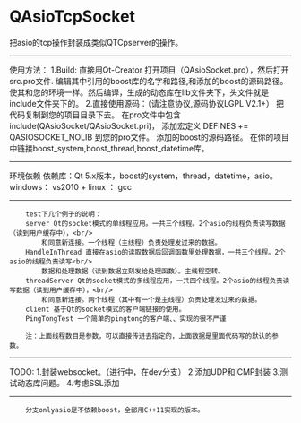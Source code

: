 # QAsioTcpSocket
把asio的tcp操作封装成类似QTCpserver的操作。

*********
使用方法：
    1.Build:
        直接用Qt-Creator 打开项目（QAsioSocket.pro），然后打开src.pro文件.
        编辑其中引用的boost库的名字和路径,和添加的boost的源码路径。
        使其和您的环境一样。然后编译，生成的动态库在lib文件夹下，头文件就是include文件夹下的。
    2.直接使用源码：（请注意协议,源码协议LGPL V2.1+）
        把代码复制到您的项目目录下去。
        在pro文件中包含include(QAsioSocket/QAsioSocket.pri)，
        添加宏定义 DEFINES += QASIOSOCKET_NOLIB 到您的pro文件。
        添加的boost的源码路径。
        在你的项目中链接boost_system,boost_thread,boost_datetime库。
    
**************************************
环境依赖
    依赖库：Qt 5.x版本，boost的system，thread，datetime，asio。
    windows： vs2010 +
    linux ： gcc

***************************************

        test下几个例子的说明：
        server Qt的socket模式的单线程应用。一共三个线程。2个asio的线程负责读写数据（读到用户缓存中），<br/>
            和同意新连接。一个线程（主线程）负责处理发过来的数据。
        HandleInThread 直接在asio的读取数据后回调函数里处理数据，一共三个线程。2个asio的线程负责读写<br/>
            数据和处理数据（读到数据立刻发给处理函数）。主线程空转。
        threadServer Qt的socket模式的多线程应用，一共四个线程。2个asio的线程负责读写数据（读到用户缓存中），<br/>
            和同意新连接。两个线程（其中有一个是主线程）负责处理发过来的数据。
        client 基于Qt的socket模式的客户端链接的使用。
        PingTongTest 一个简单的pingtong的客户端、、实现的很不严谨
        
        注：上面线程数目是参数，可以直接传进去指定的，上面数据是里面代码写的默认的参数。
        
************************************
TODO:
1.封装websocket。（进行中，在dev分支）
2.添加UDP和ICMP封装
3.测试动态库问题。
4.考虑SSL添加
        
*************************************************
        分支onlyasio是不依赖boost，全部用C++11实现的版本。